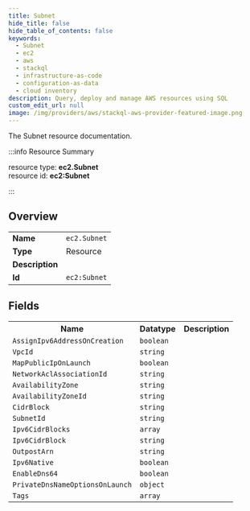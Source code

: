 ```yaml
---
title: Subnet
hide_title: false
hide_table_of_contents: false
keywords:
  - Subnet
  - ec2
  - aws
  - stackql
  - infrastructure-as-code
  - configuration-as-data
  - cloud inventory
description: Query, deploy and manage AWS resources using SQL
custom_edit_url: null
image: /img/providers/aws/stackql-aws-provider-featured-image.png
---
```

The Subnet resource documentation.

:::info Resource Summary

<div class="row">
<div class="providerDocColumn">
<span>resource type:&nbsp;<b>ec2.Subnet</b></span><br />
<span>resource id:&nbsp;<b>ec2:Subnet</b></span><br />
</div>
</div>

:::

## Overview
<table><tbody>
<tr><td><b>Name</b></td><td><code>ec2.Subnet</code></td></tr>
<tr><td><b>Type</b></td><td>Resource</td></tr>
<tr><td><b>Description</b></td><td></td></tr>
<tr><td><b>Id</b></td><td><code>ec2:Subnet</code></td></tr>
</tbody></table>

## Fields
<table><tbody>
<tr><th>Name</th><th>Datatype</th><th>Description</th></tr>
<tr><td><code>AssignIpv6AddressOnCreation</code></td><td><code>boolean</code></td><td></td></tr><tr><td><code>VpcId</code></td><td><code>string</code></td><td></td></tr><tr><td><code>MapPublicIpOnLaunch</code></td><td><code>boolean</code></td><td></td></tr><tr><td><code>NetworkAclAssociationId</code></td><td><code>string</code></td><td></td></tr><tr><td><code>AvailabilityZone</code></td><td><code>string</code></td><td></td></tr><tr><td><code>AvailabilityZoneId</code></td><td><code>string</code></td><td></td></tr><tr><td><code>CidrBlock</code></td><td><code>string</code></td><td></td></tr><tr><td><code>SubnetId</code></td><td><code>string</code></td><td></td></tr><tr><td><code>Ipv6CidrBlocks</code></td><td><code>array</code></td><td></td></tr><tr><td><code>Ipv6CidrBlock</code></td><td><code>string</code></td><td></td></tr><tr><td><code>OutpostArn</code></td><td><code>string</code></td><td></td></tr><tr><td><code>Ipv6Native</code></td><td><code>boolean</code></td><td></td></tr><tr><td><code>EnableDns64</code></td><td><code>boolean</code></td><td></td></tr><tr><td><code>PrivateDnsNameOptionsOnLaunch</code></td><td><code>object</code></td><td></td></tr><tr><td><code>Tags</code></td><td><code>array</code></td><td></td></tr>
</tbody></table>